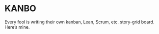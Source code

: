 KANBO
=====

Every fool is writing their own kanban, Lean, Scrum, etc. story-grid board. Here’s mine.